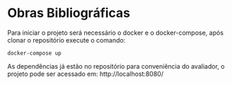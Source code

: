 # Obras Bibliográficas

Para iniciar o projeto será necessário o docker e o docker-compose, após clonar o repositório execute o comando:

```
docker-compose up
```

As dependências já estão no repositório para conveniência do avaliador, o projeto pode ser acessado em: http://localhost:8080/
